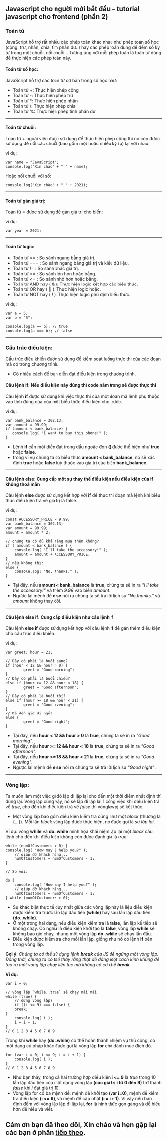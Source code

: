 ﻿## Javascript cho người mới bắt đầu – tutorial javascript cho frontend (phần 2)

### Toán tử
JavaScript hỗ trợ rất nhiều các phép toán khác nhau như phép toán số học (cộng, trừ, nhân, chia, tìm phần dư..) hay các phép toán dùng để đếm số ký tự trong một chuỗi, nối chuỗi... Tương ứng với mỗi phép toán là toán tử dùng để thực hiện các phép toán này.

####    Toán tử số học:
JavaScript hỗ trợ các toán tử cơ bản trong số học như:

  - Toán tử +: Thực hiện phép cộng
  - Toán tử -: Thực hiện phép trừ
  - Toán tử *: Thực hiện phép nhân
  - Toán tử /: Thực hiện phép chia
  - Toán tử %: Thực hiện phép tính phần dư
  ---

####    Toán tử chuỗi: 
Toán tử + ngoài việc được sử dụng để thực hiện phép cộng thì nó còn được sử dụng để nối các chuỗi
(bao gồm một hoặc nhiều ký tự) lại với nhau:

vi dụ:
```
var name = "JavaScript";
console.log("Xin chào" + " " + name);
```
Hoặc nối chuỗi với số:
```
console.log("Xin chào" + " " + 2021);
```
  ---

####    Toán tử gán giá trị: 
Toán tử = được sử dụng để gán giá trị cho biến:

vi dụ:
```
var year = 2021;
```
  ---
####    Toán tử logic: 
  - Toán tử  == : So sánh ngang bằng giá trị.
  - Toán tử  === : So sánh ngang bằng giá trị và kiểu dữ liệu.
  - Toán tử  != : So sánh khác giá trị.
  - Toán tử  >= : So sánh lớn hơn hoặc bằng.
  - Toán tử  <= : So sánh nhỏ hơn hoặc bằng.
  - Toán tử  AND  hay ( & ): Thực hiện logic kết hợp các biểu thức.
  - Toán tử  OR  hay ( || ): Thực hiện logic hoặc.
  - Toán tử  NOT  hay ( ! ): Thực hiện logic phủ định biểu thức.

vi dụ:
```
var a = 5; 
var b = "5"; 

console.log(a == b); // true 
console.log(a === b); // false
```
  ---

### Cấu trúc điều kiện:
Cấu trúc điều khiển được sử dụng để kiểm soát luồng thực thi của các đoạn mã có trong chương trình.
- Có nhiều cách để bạn diễn đạt điều kiện trong chương trình.

####    Câu lệnh if: Nếu điều kiện này đúng thì code nằm trong sẽ được thực thi
Câu lệnh **if** được sử dụng khi việc thực thi của một đoạn mã lệnh phụ thuộc vào tính đúng của của một biểu thức điều kiện cho trước.

ví dụ:
```
var bank_balance = 302.13;
var amount = 99.99;
if (amount < bank_balance) {
   console.log( "I want to buy this phone!" );
}

```

- Lệnh **if** cần một diễn đạt trong dấu ngoặc đơn **()** được thể hiện như **true** hoặc **false**.
- trong ví vụ chúng ta có biểu thức **amount < bank_balance**, nó sẽ xác định **true** hoặc **false** tuỳ thuộc vào gía trị của biến **bank_balance**.

---
#### Câu lệnh else: Cung cấp môt sự thay thế điều kiện nếu điều kiện của if không thoả mãn
Câu lệnh **else** được sử dụng kết hợp với **if** để thực thi đoạn mã lệnh khi biểu thức điều kiện trả về giá trị là false.

ví dụ:
```
const ACCESSORY_PRICE = 9.99;
var bank_balance = 302.13;
var amount = 99.99;
amount = amount * 2;

// chúng ta có đủ khả năng mua thêm không?
if ( amount < bank_balance ) {
    console.log( "I'll take the accessory!" );
    amount = amount + ACCESSORY_PRICE;
}
// nếu không thì:
else {
    console.log( "No, thanks." );
}

```
- Tại đây, nếu **amount < bank_balance** là **true**, chúng ta sẽ in ra *"I'll take the accessory!"* và thêm *9.99* vào biến *amount*.
- Ngược lại mệnh đề **else** nói ra chúng ta sẽ trả lời lịch sự *"No,thanks."* và *amount* không thay đổi.
---

####  Câu lệnh else if: Cung cấp điều kiện như câu lệnh if
Câu lệnh **else if** được sử dụng kết hợp với câu lệnh **if** để gán thêm điều kiện cho cấu trúc điều khiển.

ví dụ:
```
var greet; hour = 21; 

// Đây có phải là buổi sáng?
if (hour < 12 && hour > 0) { 
        greet = "Good morning"; 
}
// Đây có phải là buổi chiều?
else if (hour >= 12 && hour < 18) { 
        greet = "Good afternoon"; 
} 
// Đây có phải là buổi tối?
else if (hour >= 18 && hour < 21) { 
        greet = "Good evening"; 
} 
// Đã đến giờ đi ngủ?
else { 
        greet = "Good night"; 
}
```
- Tại đây, nếu **hour < 12 && hour > 0** là **true**, chúng ta sẽ in ra *"Good morning"*.
- Tại đây, nếu **hour >= 12 && hour < 18** là **true**, chúng ta sẽ in ra *"Good afternoon"*.
- Tại đây, nếu **hour >= 18 && hour < 21** là **true**, chúng ta sẽ in ra *"Good evening"*.
- Ngược lại mệnh đề **else** nói ra chúng ta sẽ trả lời lịch sự *"Good night"*.

---

### Vòng lặp:
Ta muốn làm một việc gì đó lặp đi lặp lại cho đến một thời điểm nhất định thì dùng lại. Vòng lặp cũng vậy, nó sẽ lặp đi lặp lại 1 công việc khi điều kiện trả về *true*, cho đến khi điều kiện trả về *false* thì vònglawpj sẽ kết thúc.
- Một vòng lăp bao gồm điều kiện kiểm tra cũng như một *block* (thường la {...}). Mỗi lần *block* vòng lặp được thực hiện, nó được gọi là *sự lặp lại*.

Ví dụ: vòng **while** và **do..while** minh họa khái niệm lặp lại một *block* câu lệnh cho đến khi điều kiện không còn được đánh giá là *true*:
```
while (numOfCustomers > 0) {
console.log( "How may I help you?" );
    // giúp đỡ khách hàng...
    numOfCustomers = numOfCustomers - 1;
}

// So với:

do {
    console.log( "How may I help you?" );
    // giúp đỡ khách hàng...
    numOfCustomers = numOfCustomers - 1;
} while (numOfCustomers > 0);

```

- Sự khác biệt thực tế duy nhất giữa các vòng lặp này là liệu điều kiện được kiểm tra trước lần lặp đầu tiên **(while)** hay sau lần lặp đầu tiên **(do..while)**.
- Ở một trong hai dạng, nếu điều kiện kiểm tra là **false**, lần lặp kế tiếp sẽ không chạy. Có nghĩa là điều kiện khởi tạo là **false**, vòng lặp **while** sẽ không bao giờ chạy, nhưng một vòng lặp **do..while** sẽ chạy lần đầu.
- Điều kiện được kiểm tra cho mỗi lần lặp, giống như nó có lệnh **if** bên trong vòng lặp.


**Gợi ý**: *Chúng ta có thể sử dụng lệnh **break** của JS để ngừng một vòng lặp. Đồng thời, chúng ta có thể thấy rằng thật dễ dàng một cách kinh khủng để tạo ra một vòng lặp chạy liên tục mà không có cơ chế **break**.*

**Ví dụ:**

```
var i = 0;

// vòng lặp `while..true` sẽ chạy mãi mãi
while (true) {
    // dừng vòng lặp?
    if ((i <= 9) === false) {
    break;
}
    console.log( i );
    i = i + 1;
}
// 0 1 2 3 4 5 6 7 8 9
```

Trong khi **while** hay **(do..while)** có thể hoàn thành nhiệm vụ thủ công, có một dạng cú pháp khác được gọi là vòng lặp **for** cho dành mục đích đó.

```
for (var i = 0; i <= 9; i = i + 1) {
    console.log( i );
}
// 0 1 2 3 4 5 6 7 8 9
```

- Như bạn thấy, trong cả hai trường hợp điều kiện **i <= 9** là *true* trong 10 lần lặp đầu tiên của một dạng vòng lặp **(các giá trị i từ 0 đến 9)** trở thành *false* khi *i* đạt giá trị 10.
- Vòng lặp for có ba mệnh đề: mệnh đề khởi tạo **(var i=0)**, mệnh đề kiểm tra điều kiện **(i <= 9)**, và mệnh đề cập nhật **(i = i + 1)**. Vì vậy nếu bạn định đếm với vòng lặp lặp đi lặp lại, **for** là hỉnh thức gọn gàng và dễ hiểu hơn để hiểu và viết.


## Cảm ơn bạn đã theo dõi, Xin chào và hẹn gặp lại các bạn ở phần [tiếp theo](https://github.com/thanhdat19521/tutorial-javascript/blob/main/tutorial-javascript_part2.md).




